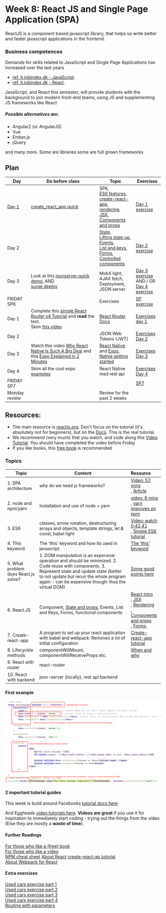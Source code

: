 # Week 8: React JS and Single Page Application (SPA)

ReactJS is a component based javascript library, that helps us write better and faster javascript applications in the frontend.
### Business competences

Demands for skills related to JavaScript and Single Page Applications has increased over the last years 
- [ref. it.jobindex.dk - JavaScript](https://it.jobindex.dk/jobsoegning?q=javascript&supid=1).
- [ref. it.jobindex.dk - React]( https://it.jobindex.dk/jobsoegning/it?q=react).

JavaScript, and React this semester, will provide students with the background to join modern front-end teams, using JS and supplementing JS frameworks like React

##### Possible alternatives are:

- Angular2 (or AngularJS) 
- Vue
- Ember.js 
- jQuery 
 
 and many more. Some are libraries some are full grown frameworks

## Plan
|Day|Do before class|Topic|Exercises|
|-----------|---------|----|-------|
|[Day 1](path/to/slide/here)|[create_react_app quick](create_react_app.md)|SPA, <br/>[ES6 features](http://qnimate.com/post-series/ecmascript-6-complete-tutorial/),<br/> [create-react-app](https://github.com/facebookincubator/create-react-app#getting-started),<br/> [rendering](https://reactjs.org/docs/rendering-elements.html),<br/> [JSX](https://reactjs.org/docs/introducing-jsx.html),<br/> [Components and props](https://reactjs.org/docs/components-and-props.html)<br/>|[Day 1 exercise](https://docs.google.com/document/d/1mCDQgNCKxZwO6cx2FyhwK6-srgZCVVvYCTFGXglrhpg/edit?usp=sharing)   |
|Day 2||[State](https://reactjs.org/docs/state-and-lifecycle.html),<br/> [Lifting state up](https://reactjs.org/docs/lifting-state-up.html), <br/> [Events](https://reactjs.org/docs/handling-events.html),<br/> [List and keys](https://reactjs.org/docs/lists-and-keys.html),<br/> [Forms](https://reactjs.org/docs/forms.html),<br/>[Controlled components](https://reactjs.org/docs/forms.html#controlled-components)<br/> |[Day 2 exercise](https://docs.google.com/document/d/1OGHsWR8gvubw4R64GBEQqkiPxZutxmWFsd7Ac5z0ygg/edit?usp=sharing)   |
|Day 3|Look at this [jsonserver quick demo](jsonserver.md), AND <br/> [surge deploy](quick_deployment.md)| MobX light,<br/> AJAX fetch,<br/> Deployment,<br/> JSON server<br/>|[Day 3 exercise](https://docs.google.com/document/d/15oxKKJXSJ1uju8wmRJNXnSE2QuegfwL-Rm3dmtBOhfw/edit?usp=sharing)<br> AND / OR <br> [Day 4 exercise](https://docs.google.com/document/d/1cKgFbuaoCV3J001uxSFLe7iw6gfDOIhuQKGG0hfWze4/edit?usp=sharing)    |
|FRIDAY SP6|| Exercises |[SP exercise](https://docs.google.com/document/d/11s2j4S8jpg0X41ARuxC3jgkvD5ikKL8FOqoCBVNNspI/edit?usp=sharing)  |
|Day 1 |Complete this [simple React Router v4 Tutorial](https://medium.com/@pshrmn/a-simple-react-router-v4-tutorial-7f23ff27adf) and **read** the text.<br/>Skim [this video](https://reacttraining.com/react-router/)|[React Router Docs](https://reacttraining.com/react-router/web/guides/philosophy)|[Exercises day 1](https://docs.google.com/document/d/1o-VeUXFtrMHvkQ6HfuwHHgefiviFk1Uu_5BcpSsPWFg/edit?usp=sharing)|
|Day 2 ||JSON Web Tokens (JWT)|[Exercises Day 2](https://docs.google.com/document/d/1c-yHpIyWqiH0PNKoW6IAGUJi7OLe8v0wRiivXd0pgfM/edit?usp=sharing)|
|Day 3 |Watch this video [Why React Native Is Such A Big Deal](https://www.youtube.com/watch?v=CAc_PAbJkVU) and this [Expo Explained in 2 Minutes](https://www.youtube.com/watch?v=IQI9aUlouMI)|[React Native](https://facebook.github.io/react-native/) and [Expo](https://docs.expo.io/versions/latest/index.html), <br/>[Native getting started](https://facebook.github.io/react-native/docs/getting-started.html)|[Exercises Day 3](https://docs.google.com/document/d/1Rno9-x_B4dJwEDonpDpcq-gY3EjSxf9Lt42s9GKpYDE/edit?usp=sharing)|
|Day 4 |Skim all the cool expo [examples](https://docs.expo.io/versions/latest/sdk/video.html)|React Native med rest api|[Exercises Day 4](https://docs.google.com/document/d/1cVH97IJEQhWTh1G4Dn-nqqUKIg2qjidx0Nt50qITb3c/edit?usp=sharing)|
|FRIDAY SP7|||[SP7](https://docs.google.com/document/d/1i961CadjDO3nWpjhDkNkvW9RtL6MuLfMe10SkBXqbeQ/edit?usp=sharing)|
|Monday review||Review for the past 2 weeks|



## Resources: 

- The main resource is [reactjs.org]( https://reactjs.org/). Don't focus on the tutorial (it's absolutely not for beginners), but on the [Docs]( https://reactjs.org/docs/hello-world.html). This is the real tutorial.
- We recommend (very much) that you watch, and code along this [Video Tutorial]( https://egghead.io/lessons/react-react-fundamentals-development-environment-setup). You should have completed the video before Friday
- If you like books, this [free book]( https://leanpub.com/the-road-to-learn-react) is recommended


### Topics
| Topic                                | Content                                  | Resource                                 |
| ------------------------------------ | ---------------------------------------- | :--------------------------------------- |
| 1. SPA architecture                  | why do we need js frameworks?            | [Video: 52 mins](https://www.youtube.com/watch?v=vXjVFPosQHw)<br/>,          [Article](https://blog.poki.com/front-end-walkthrough-building-a-single-page-application-from-scratch-d47c35fdc830) |
| 2. node and npm/yarn                 | Installation and use of node + yarn      | [video: 8 mins](https://www.youtube.com/watch?v=7n467QmiANM)<br/>,          [yarn improves on npm](https://scotch.io/tutorials/yarn-package-manager-an-improvement-over-npm#toc-installing-yarn) |
| 3. ES6                               | classes, arrow notation, destructuring arrays and objects, template strings, let & const, babel light | [Video: watch 0:42.41](https://www.youtube.com/watch?v=hO7mzO83N1Q)<br/>,  [Simple ES6 tutorial](http://qnimate.com/post-series/ecmascript-6-complete-tutorial/) |
| 4. This keyword                      | The 'this' keyword and how its used in javascript. | [The 'this' keyword](http://reactkungfu.com/2015/07/why-and-how-to-bind-methods-in-your-react-component-classes/) |
| 5. What problem does React.js solve? | 1. DOM manipulation is an expensive operation and should be minimized.  2. Code reuse with components.    3. Represent state and update state (better to not update but rerun the whole program again - can be expensive though: thus the virtual DOM) | [Some good points here](https://www.quora.com/What-does-react-js-try-to-solve-Can-you-provide-a-practical-example) |
| 6. React.JS                          | Component, [State and props](demo/propsDemo), Events, List and Keys, Forms, functional components | [React intro](https://reactjs.org/docs/hello-world.html)<br/>,   [JSX](https://reactjs.org/docs/introducing-jsx.html)<br/>,      [Rendering](https://reactjs.org/docs/rendering-elements.html)<br/>,  [Components and props](https://reactjs.org/docs/components-and-props.html)</br>, [Forms](https://reactjs.org/docs/forms.html), |
| 7. Create-react-app                  | A program to set up your react application with babel and webpack: Removes a lot of initial configuration | [Create-react-app tutorial](https://medium.com/@diamondgfx/learning-react-with-create-react-app-part-1-a12e1833fdc) |
| 8. Lifecyckle methods                | componentWillMount, componentWillReceiveProps etc. | [When and why](https://engineering.musefind.com/react-lifecycle-methods-how-and-when-to-use-them-2111a1b692b1) |
| 9. React with router                 | react-router                             |                                          |
| 10. React with backend               | json-server (locally), rest api backend  |                                          |

#### First example

![](exercises/Ex1/ExplanationForX1.png)



#### 2 important tutorial guides

This week is build around Facebooks [tutorial docs here](https://reactjs.org/docs/hello-world.html)

And Eggheads [video tutorials here](https://egghead.io/lessons/react-react-fundamentals-development-environment-setup). **Videos are great** if you use it for inspiration to immediately start coding - trying out the things from the video (Else they are mostly a **waste of time**).

#### Further Readings

[For those who like a (free) book](https://leanpub.com/the-road-to-learn-react)  
[For those who like a video](https://egghead.io/lessons/react-react-fundamentals-development-environment-setup)  
[NPM cheat sheet](study/npm_cheat_sheet.md) 
[About React](https://facebook.github.io/react/)
[create-react-ap tutorial](https://medium.com/@diamondgfx/learning-react-with-create-react-app-part-1-a12e1833fdc)  
[About Webpack for React](http://www.pro-react.com/materials/appendixA/)

#### Extra exercises

[Used cars exercise part 1](Ex1/UsedCarsEx1.md)  
[Used cars exercise part 2](Ex1/UsedCarsEx2.md)  
[Used cars exercise part 3](Ex1/UsedCarsEx3.md)  
[Used cars exercise part 4](Ex1/UsedCarsEx4-backend.md)  
[Routing with parameters](Ex1/RoutingWithParameters.md)  
